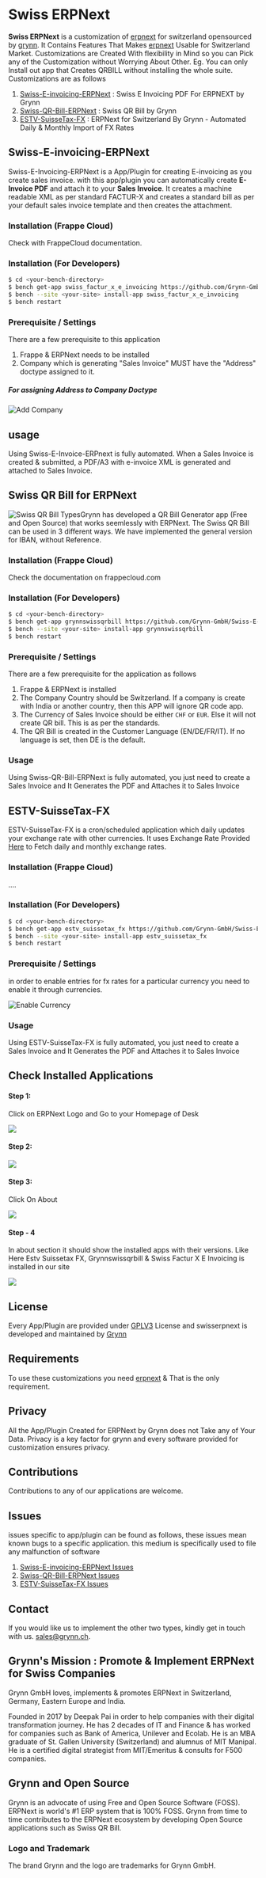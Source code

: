 # Swiss ERPNext

**Swiss ERPNext** is a customization of [erpnext](https://erpnext.com/) for switzerland opensourced by [grynn](https://grynn.ch). It Contains Features That Makes [erpnext](https://erpnext.com/) Usable for Switzerland Market. Customizations are Created With flexibility in Mind so you can Pick any of the Customization without Worrying About Other. Eg. You can only Install out app that Creates QRBILL without installing the whole suite. Customizations are as follows

1. [Swiss-E-invoicing-ERPNext](https://github.com/Grynn-GmbH/Swiss-E-invoicing-ERPNext) : Swiss E Invoicing PDF For ERPNEXT by Grynn
2. [Swiss-QR-Bill-ERPNext](https://github.com/Grynn-GmbH/Swiss-QR-Bill-ERPNext) : Swiss QR Bill by Grynn
3. [ESTV-SuisseTax-FX](https://github.com/Grynn-GmbH/ESTV-SuisseTax-FX) : ERPNext for Switzerland By Grynn - Automated Daily & Monthly Import of FX Rates


## Swiss-E-invoicing-ERPNext

Swiss-E-Invoicing-ERPNext is a App/Plugin for creating E-invoicing as you create sales invoice. with this app/plugin you can automatically create **E-Invoice PDF** and attach it to your **Sales Invoice**. It creates a machine readable XML as per standard FACTUR-X and creates a standard bill as per your default sales invoice template and then creates the attachment.

### Installation (Frappe Cloud) 

Check with FrappeCloud documentation.

### Installation (For Developers)

```sh
$ cd <your-bench-directory>
$ bench get-app swiss_factur_x_e_invoicing https://github.com/Grynn-GmbH/Swiss-E-invoicing-ERPNext
$ bench --site <your-site> install-app swiss_factur_x_e_invoicing
$ bench restart
```

### Prerequisite / Settings

There are a few prerequisite to this application 

1. Frappe & ERPNext needs to be installed
2. Company which is generating "Sales Invoice" MUST have the "Address" doctype assigned to it.

##### For assigning Address to Company Doctype

![Add Company](./assets/add-company.gif)

## usage
Using Swiss-E-Invoice-ERPnext is fully automated. When a Sales Invoice is created & submitted, a PDF/A3 with e-invoice XML is generated and attached to Sales Invoice.

##  Swiss QR Bill for ERPNext

![Swiss QR Bill Types](./assets/qrtypes.jpg)Grynn has developed a QR Bill Generator app (Free and Open Source) that works seemlessly with ERPNext. The Swiss QR Bill can be used in 3 different ways. We have implemented the general version for IBAN, without Reference. 

### Installation (Frappe Cloud) 

Check the documentation on frappecloud.com

### Installation (For Developers)

```sh
$ cd <your-bench-directory>
$ bench get-app grynnswissqrbill https://github.com/Grynn-GmbH/Swiss-E-invoicing-ERPNext
$ bench --site <your-site> install-app grynnswissqrbill
$ bench restart
```

### Prerequisite / Settings

There are a few prerequisite for the application as follows

1. Frappe & ERPNext is installed 
2. The Company Country should be Switzerland. If a company is create with India or another country, then this APP will ignore QR code app.
3. The Currency of Sales Invoice should be either `CHF` or `EUR`. Else it will not create QR bill. This is as per the standards. 
4. The QR Bill is created in the Customer Language (EN/DE/FR/IT). If no language is set, then DE is the default. 

### Usage

Using Swiss-QR-Bill-ERPNext is fully automated, you just need to create a Sales Invoice and It Generates the PDF and Attaches it to Sales Invoice


## ESTV-SuisseTax-FX

ESTV-SuisseTax-FX is a cron/scheduled application which daily updates your exchange rate with other currencies. It uses Exchange Rate Provided [Here](https://www.backend-rates.ezv.admin.ch/api/xmlavgmonth) to Fetch daily and monthly exchange rates. 

### Installation (Frappe Cloud) 

....

### Installation (For Developers)

```sh
$ cd <your-bench-directory>
$ bench get-app estv_suissetax_fx https://github.com/Grynn-GmbH/Swiss-E-invoicing-ERPNext
$ bench --site <your-site> install-app estv_suissetax_fx
$ bench restart
```



### Prerequisite / Settings

in order to enable entries for fx rates for a particular currency you need to enable it through currencies.

![Enable Currency](./assets/currency.gif)



### Usage

Using ESTV-SuisseTax-FX is fully automated, you just need to create a Sales Invoice and It Generates the PDF and Attaches it to Sales Invoice



## Check Installed Applications

#### Step 1: 

Click on ERPNext Logo and Go to your Homepage of Desk

![](./assets/step-1-installation.png)

#### Step 2:

![](./assets/step-1-help.png)

#### Step 3: 

Click On About

![](./assets/step-2-about.png)

#### Step - 4 

In about section it should show the installed apps with their versions. Like Here Estv Suissetax FX, Grynnswissqrbill & Swiss Factur X E Invoicing is installed in our site

![](./assets/step-4.png)



## License

Every App/Plugin are provided under [GPLV3](https://en.wikipedia.org/wiki/GNU_General_Public_License) License and swisserpnext is developed and maintained by  [Grynn](https://grynn.ch)



## Requirements

To use these customizations you need [erpnext](https://github.com/frappe/erpnext) & That is the only requirement.



## Privacy

All the App/Plugin Created for ERPNext by Grynn does not Take any of Your Data. Privacy is a key factor for grynn and every software provided for customization ensures privacy.



## Contributions

Contributions to any of our applications are welcome. 



## Issues

issues specific to app/plugin can be found as follows, these issues mean known bugs to a specific application. this medium is specifically used to file any malfunction of software

1. [ Swiss-E-invoicing-ERPNext Issues](https://github.com/Grynn-GmbH/Swiss-E-invoicing-ERPNext/issues) 
2. [Swiss-QR-Bill-ERPNext Issues](https://github.com/Grynn-GmbH/Swiss-QR-Bill-ERPNext/issues) 
3. [ESTV-SuisseTax-FX Issues](https://github.com/Grynn-GmbH/ESTV-SuisseTax-FX/issues) 



## Contact

If you would like us to implement the other two types, kindly get in touch with us. sales@grynn.ch. 



## Grynn's Mission : Promote & Implement ERPNext for Swiss Companies

Grynn GmbH loves, implements & promotes ERPNext in Switzerland, Germany, Eastern Europe and India. 

Founded in 2017 by Deepak Pai in order to help companies with their digital transformation journey. He has 2 decades of IT and Finance & has worked for companies such as Bank of America, Unilever and Ecolab. He is an MBA graduate of St. Gallen University (Switzerland) and alumnus of MIT Manipal. He is a certified digital strategist from MIT/Emeritus & consults for F500 companies.



## Grynn and Open Source

Grynn is an advocate of using Free and Open Source Software (FOSS). ERPNext is world's #1 ERP system that is 100% FOSS. 
Grynn from time to time contributes to the ERPNext ecosystem by developing Open Source applications such as Swiss QR Bill. 



### Logo and Trademark

The brand Grynn and the logo are trademarks for Grynn GmbH.
